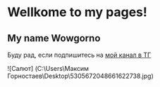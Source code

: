 # Wellkome to my pages!
## My name Wowgorno 

Буду рад, если подпишитесь на [мой канал в ТГ](https:/tm.pro100mage)

![Салют] (C:\Users\Максим Горностаев\Desktop\5305672048661622738.jpg) 
